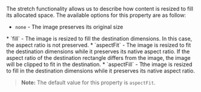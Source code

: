 The stretch functionality allows us to describe how content is resized to fill its allocated space. The available options for this property are as follow:

* `none` - The image preserves its original size
<snippet id='image-stretch-none'/>
* `fill` - The image is resized to fill the destination dimensions. In this case, the aspect ratio is not preserved.
<snippet id='image-stretch-fill'/>
* `aspectFit` - The image is resized to fit the destination dimensions while it preserves its native aspect ratio. If the aspect ratio of the destination rectangle differs from the image, the image will be clipped to fit in the destination.
<snippet id='image-stretch-aspect-fit'/>
* `aspectFill` - Tthe image is resized to fill in the destination dimensions while it preserves its native aspect ratio.
<snippet id='image-stretch-aspect-fill'/>

> **Note:** The default value for this property is `aspectFit`.
